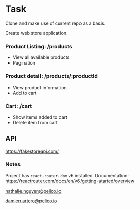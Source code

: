 # Task

Clone and make use of current repo as a basis.

Create web store application.

### Product Listing: /products
- View all available products
- Pagination

### Product detail: /products/:productId
- View product information
- Add to cart

### Cart: /cart
- Show items added to cart
- Delete item from cart

## API
https://fakestoreapi.com/


### Notes
Project has `react-router-dom` v6 installed. Documentation:
https://reactrouter.com/docs/en/v6/getting-started/overview

nathalie.nguyen@pelico.io

damien.artero@pelico.io
